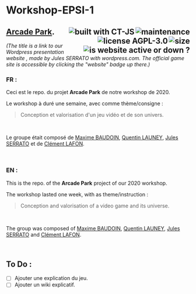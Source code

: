 # Workshop-EPSI-1  

## [Arcade Park](https://arcadepark.wordpress.com/home/). <img alt="maintenance" align="right" src="https://img.shields.io/maintenance/no/2020?color=inactive"><a href="https://github.com/ct-js/ct-js"><img alt="built with CT-JS" align="right" src="https://img.shields.io/badge/built%20with-CT--JS-yellowgreen"></a><img alt="size" align="right" src="https://img.shields.io/github/repo-size/Jpn287/Workshop-2020-EPSI_B1-groupe-10"><a href="./LICENSE"><img alt="license AGPL-3.0" align="right" src="https://img.shields.io/badge/license-AGPL--3.0-blue"></a><a href="http://www.chatandgo.fr/workshop/"><img alt="is website active or down ?" align="right" src="https://img.shields.io/website?down_color=red&down_message=down&up_color=green&up_message=active&url=http%3A%2F%2Fwww.chatandgo.fr%2Fworkshop%2F"></a>
*(The title is a link to our Wordpress presentation website , made by Jules SERRATO with wordpress.com. The official game site is accessible by clicking the "website" badge up there.)*

### FR : 
Ceci est le repo. du projet **Arcade Park** de notre workshop de 2020.

Le workshop à duré une semaine, avec comme thème/consigne : 
> Conception et valorisation d'un jeu vidéo et de son univers.

<br/>

Le groupe était composé de [Maxime BAUDOIN](https://github.com/max33530), [Quentin LAUNEY](https://github.com/Elsword24), [Jules SERRATO](https://github.com/sjules027) et de [Clément LAFON](https://github.com/Jpn287). 

<br/>

### EN :
This is the repo. of the **Arcade Park** project of our 2020 workshop.

The workshop lasted one week, with as theme/instruction :
> Conception and valorisation of a video game and its universe.

<br/>

The group was composed of [Maxime BAUDOIN](https://github.com/max33530), [Quentin LAUNEY](https://github.com/Elsword24), [Jules SERRATO](https://github.com/sjules027) and [Clément LAFON](https://github.com/Jpn287).

<br/>

## To Do :

- [ ] Ajouter une explication du jeu.
- [ ] Ajouter un wiki explicatif.
  
<br/>

<!-- [LICENSE](./LICENSE) -->
